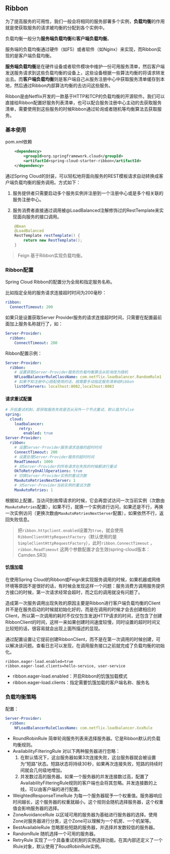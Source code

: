 ## Ribbon

为了提高服务的可用性，我们一般会将相同的服务部署多个实例，**负载均衡**的作用就是使获取服务的请求被均衡的分配到各个实例中。

负载均衡一般分为**服务端负载均衡**和**客户端负载均衡**。

服务端的负载均衡通过硬件（如F5）或者软件（如Nginx）来实现，而Ribbon实现的是客户端负载均衡。

**服务端负载均衡**是在硬件设备或者软件模块中维护一份可用服务清单，然后客户端发送服务请求到这些负载均衡的设备上，这些设备根据一些算法均衡的将请求转发出去。而**客户端负载均衡**则是客户端自己从服务注册中心中获取服务清单缓存到本地，然后通过Ribbon内部算法均衡的去访问这些服务。

Ribbon是由Netflix开发的一款基于HTTP和TCP的负载均衡的开源软件。我们可以直接给Ribbon配置好服务列表清单，也可以配合服务注册中心主动的去获取服务清单，需要使用到这些服务的时候Ribbon通过轮询或者随机等均衡算法去获取服务。

### 基本使用

pom.xml依赖

```xml
	<dependency>
        <groupId>org.springframework.cloud</groupId>
        <artifactId>spring-cloud-starter-ribbon</artifactId>
    </dependency>
```

通过Spring Cloud的封装，可以轻松地将面向服务的REST模板请求自动转换成客户端负载均衡的服务调用。方式如下：

1. 服务提供者只需要启动多个服务实例并注册到一个注册中心或是多个相关联的服务注册中心。

2. 服务消费者直接通过调用被@LoadBalanced注解修饰过的RestTemplate来实现面向服务的接口调用。

```java
	@Bean
    @LoadBalanced
    RestTemplate restTemplate() {
        return new RestTemplate();
    }
```

> Feign 基于Ribbon实现负载均衡。

### Ribbon配置

Spring Cloud Ribbon的配置分为全局和指定服务名称。

比如指定全局的服务请求连接超时时间为200毫秒：

```yaml
ribbon:
  ConnectTimeout: 200
```

如果只是设置获取Server Provider服务的请求连接超时时间，只需要在配置最前面加上服务名称就行了，如：

```yaml
Server-Provider:
  ribbon:
    ConnectTimeout: 200
```

Ribbon配置示例：

```yaml
Server-Provider:
  ribbon:
    # 设置获取Server-Provider服务的负载均衡算法从轮询改为随机
    NFLoadBalancerRuleClassName: com.netflix.loadbalancer.RandomRule1
	# 如果不和注册中心搭配使用的话，就需要手动指定服务清单给Ribbon
    listOfServers: localhost:8082,localhost:8083
```

#### 请求重试配置

```yaml
# 开启重试机制，即获取服务失败是否从另外一个节点重试，默认值为false
spring:
  cloud:
    loadbalancer:
      retry:
        enabled: true
Server-Provider:
  ribbon:
    # 设置Server-Provider服务请求连接的超时时间
    ConnectTimeout: 200
    # 设置处理Server-Provider服务的超时时间
    ReadTimeout: 1000
    # 对Server-Provider的所有请求在失败的时候都进行重试
    OkToRetryOnAllOperations: true
    # 切换Server-Provider实例的重试次数
    MaxAutoRetriesNextServer: 1
    # 对Server-Provider当前实例的重试次数
    MaxAutoRetries: 1
```

根据如上配置，当访问到故障请求的时候，它会再尝试访问一次当前实例（次数由`MaxAutoRetries`配置），如果不行，就换一个实例进行访问，如果还是不行，再换一次实例访问（更换次数由`MaxAutoRetriesNextServer`配置），如果依然不行，返回失败信息。

> 把`ribbon.httpclient.enabled`设置为`true`，就会使用`RibbonClientHttpRequestFactory`（默认使用的是 `SimpleClientHttpRequestFactory`），此时`ribbon.ConnectTimeout` ，`ribbon.ReadTimeout` 这两个参数配置才会生效(spring-cloud版本：Camden.SR3)

#### 饥饿加载

在使用Spring Cloud的Ribbon或Feign来实现服务调用的时候，如果机器或网络环境等原因不是很好的话，有时候会发现这样一个问题：服务消费方调用服务提供方接口的时候，第一次请求经常会超时，而之后的调用就没有问题了。

造成第一次服务调用出现失败的原因主要是Ribbon进行客户端负载均衡的Client并不是在服务启动的时候就初始化好的，而是在调用的时候才会去创建相应的Client，所以第一次调用的耗时不仅仅包含发送HTTP请求的时间，还包含了创建RibbonClient的时间，这样一来如果创建时间速度较慢，同时设置的超时时间又比较短的话，很容易就会出现上面所描述的显现。

通过配置设置让它提前创建RibbonClient，而不是在第一次调用的时候创建，可以解决该问题。查看日志可以发现，在调用服务接口之前就完成了负载均衡的初始化。

```properties
ribbon.eager-load.enabled=true
ribbon.eager-load.clients=hello-service, user-service
```

- ribbon.eager-load.enabled：开启Ribbon的饥饿加载模式
- ribbon.eager-load.clients：指定需要饥饿加载的客户端名称、服务名

### 负载均衡策略

配置：

```yaml
Server-Provider:
  ribbon:
    NFLoadBalancerRuleClassName: com.netflix.loadbalancer.XxxRule
```

- RoundRobinRule	简单轮询服务列表来选择服务器。它是Ribbon默认的负载均衡规则。
- AvailabilityFilteringRule	对以下两种服务器进行忽略：
  1. 在默认情况下，这台服务器如果3次连接失败，这台服务器就会被设置为“短路”状态。短路状态将持续30秒，如果再次连接失败，短路的持续时间就会几何级地增加。
  2. 并发数过高的服务器。如果一个服务器的并发连接数过高，配置了AvailabilityFilteringRule规则的客户端也会将其忽略。并发连接数的上线，可以由客户端的进行配置。
- WeightedResponseTimeRule	为每一个服务器赋予一个权重值。服务器响应时间越长，这个服务器的权重就越小。这个规则会随机选择服务器，这个权重值会影响服务器的选择。
- ZoneAvoidanceRule	以区域可用的服务器为基础进行服务器的选择。使用Zone对服务器进行分类，这个Zone可以理解为一个机房、一个机架等。
- BestAvailableRule	忽略那些短路的服务器，并选择并发数较低的服务器。
- RandomRule	随机选择一个可用的服务器。
- RetryRule	实现了一个具备重试机制的实例选择功能。在其内部还定义了一个IRule对象，默认使用了RoudRobinRule实例。